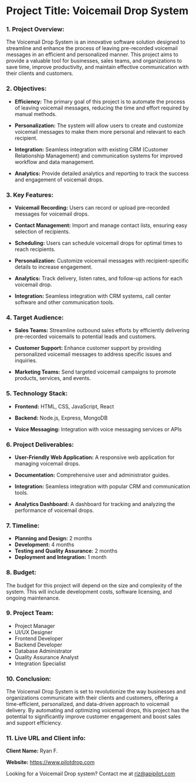 # Project Title: Voicemail Drop System


### 1. Project Overview:
The Voicemail Drop System is an innovative software solution designed to streamline and enhance the process of leaving pre-recorded voicemail messages in an efficient and personalized manner. This project aims to provide a valuable tool for businesses, sales teams, and organizations to save time, improve productivity, and maintain effective communication with their clients and customers.

### 2. Objectives:

- **Efficiency:** The primary goal of this project is to automate the process of leaving voicemail messages, reducing the time and effort required by manual methods.

- **Personalization:** The system will allow users to create and customize voicemail messages to make them more personal and relevant to each recipient.

- **Integration:** Seamless integration with existing CRM (Customer Relationship Management) and communication systems for improved workflow and data management.

- **Analytics:** Provide detailed analytics and reporting to track the success and engagement of voicemail drops.

### 3. Key Features:

- **Voicemail Recording:** Users can record or upload pre-recorded messages for voicemail drops.

- **Contact Management:** Import and manage contact lists, ensuring easy selection of recipients.

- **Scheduling:** Users can schedule voicemail drops for optimal times to reach recipients.

- **Personalization:** Customize voicemail messages with recipient-specific details to increase engagement.

- **Analytics:** Track delivery, listen rates, and follow-up actions for each voicemail drop.

- **Integration:** Seamless integration with CRM systems, call center software and other communication tools.

### 4. Target Audience:

- **Sales Teams:** Streamline outbound sales efforts by efficiently delivering pre-recorded voicemails to potential leads and customers.

- **Customer Support:** Enhance customer support by providing personalized voicemail messages to address specific issues and inquiries.

- **Marketing Teams:** Send targeted voicemail campaigns to promote products, services, and events.

### 5. Technology Stack:

- **Frontend:** HTML, CSS, JavaScript, React

- **Backend:** Node.js, Express, MongoDB

- **Voice Messaging:** Integration with voice messaging services or APIs

### 6. Project Deliverables:

- **User-Friendly Web Application:** A responsive web application for managing voicemail drops.

- **Documentation:** Comprehensive user and administrator guides.

- **Integration:** Seamless integration with popular CRM and communication tools.

- **Analytics Dashboard:** A dashboard for tracking and analyzing the performance of voicemail drops.

### 7. Timeline:

- **Planning and Design:** 2 months
- **Development:** 4 months
- **Testing and Quality Assurance:** 2 months
- **Deployment and Integration:** 1 month

### 8. Budget:

The budget for this project will depend on the size and complexity of the system. This will include development costs, software licensing, and ongoing maintenance.

### 9. Project Team:

- Project Manager
- UI/UX Designer
- Frontend Developer
- Backend Developer
- Database Administrator
- Quality Assurance Analyst
- Integration Specialist

### 10. Conclusion:

The Voicemail Drop System is set to revolutionize the way businesses and organizations communicate with their clients and customers, offering a time-efficient, personalized, and data-driven approach to voicemail delivery. By automating and optimizing voicemail drops, this project has the potential to significantly improve customer engagement and boost sales and support efficiency. 

### 11. Live URL and Client info:

**Client Name:** Ryan F.

**Website:** https://www.pilotdrop.com

Looking for a Voicemail Drop system? Contact me at riz@apipilot.com
